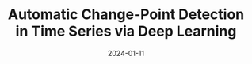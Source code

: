 ---
title: "Automatic Change-Point Detection in Time Series via Deep Learning"
collection: publications
permalink: /publication/2022-11-07JieAutoCPD
category: manuscripts
date: 2024-01-11
venue: 'Journal of the Royal Statistical Society Series B (with discussion)'
paperurl: '/files/papers/JRSSB-Discussion-Main2024.pdf'
link: 'https://doi.org/10.1093/jrsssb/qkae004'
github: 'https://github.com/Jieli12/AutoCPD'
citation: '<b>Jie Li</b>, Paul Fearnhead, Piotr Fryzlewicz and Tengyao Wang  (2024). Automatic Change-Point Detection in Time Series via Deep Learning, <i>Journal of the Royal Statistical Society Series B: Statistical Methodology</i> (with discussion) Volume 86, Issue 2, April 2024, Pages 273–285, https://doi.org/10.1093/jrsssb/qkae004.'
---